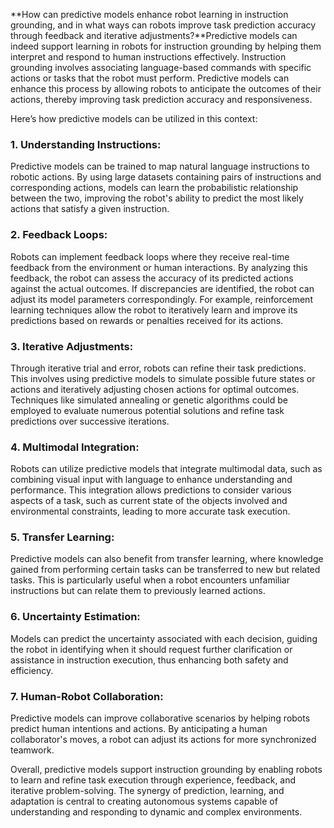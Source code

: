 **How can predictive models enhance robot learning in instruction grounding, and in what ways can robots improve task prediction accuracy through feedback and iterative adjustments?**Predictive models can indeed support learning in robots for instruction grounding by helping them interpret and respond to human instructions effectively. Instruction grounding involves associating language-based commands with specific actions or tasks that the robot must perform. Predictive models can enhance this process by allowing robots to anticipate the outcomes of their actions, thereby improving task prediction accuracy and responsiveness.

Here’s how predictive models can be utilized in this context:

### 1. **Understanding Instructions:**
Predictive models can be trained to map natural language instructions to robotic actions. By using large datasets containing pairs of instructions and corresponding actions, models can learn the probabilistic relationship between the two, improving the robot's ability to predict the most likely actions that satisfy a given instruction.

### 2. **Feedback Loops:**
Robots can implement feedback loops where they receive real-time feedback from the environment or human interactions. By analyzing this feedback, the robot can assess the accuracy of its predicted actions against the actual outcomes. If discrepancies are identified, the robot can adjust its model parameters correspondingly. For example, reinforcement learning techniques allow the robot to iteratively learn and improve its predictions based on rewards or penalties received for its actions.

### 3. **Iterative Adjustments:**
Through iterative trial and error, robots can refine their task predictions. This involves using predictive models to simulate possible future states or actions and iteratively adjusting chosen actions for optimal outcomes. Techniques like simulated annealing or genetic algorithms could be employed to evaluate numerous potential solutions and refine task predictions over successive iterations.

### 4. **Multimodal Integration:**
Robots can utilize predictive models that integrate multimodal data, such as combining visual input with language to enhance understanding and performance. This integration allows predictions to consider various aspects of a task, such as current state of the objects involved and environmental constraints, leading to more accurate task execution.

### 5. **Transfer Learning:**
Predictive models can also benefit from transfer learning, where knowledge gained from performing certain tasks can be transferred to new but related tasks. This is particularly useful when a robot encounters unfamiliar instructions but can relate them to previously learned actions.

### 6. **Uncertainty Estimation:**
Models can predict the uncertainty associated with each decision, guiding the robot in identifying when it should request further clarification or assistance in instruction execution, thus enhancing both safety and efficiency.

### 7. **Human-Robot Collaboration:**
Predictive models can improve collaborative scenarios by helping robots predict human intentions and actions. By anticipating a human collaborator's moves, a robot can adjust its actions for more synchronized teamwork.

Overall, predictive models support instruction grounding by enabling robots to learn and refine task execution through experience, feedback, and iterative problem-solving. The synergy of prediction, learning, and adaptation is central to creating autonomous systems capable of understanding and responding to dynamic and complex environments.